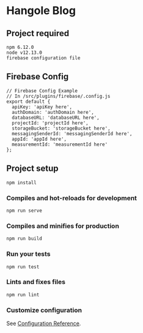 # Hangole Blog

## Project required
```
npm 6.12.0
node v12.13.0
firebase configuration file
```

## Firebase Config
```
// Firebase Config Example
// In /src/plugins/firebase/.config.js
export default {
  apiKey: 'apiKey here',
  authDomain: 'authDomain here',
  databaseURL: 'databaseURL here',
  projectId: 'projectId here',
  storageBucket: 'storageBucket here',
  messagingSenderId: 'messagingSenderId here',
  appId: 'appId here',
  measurementId: 'measurementId here'
};
```

## Project setup
```
npm install
```

### Compiles and hot-reloads for development
```
npm run serve
```

### Compiles and minifies for production
```
npm run build
```

### Run your tests
```
npm run test
```

### Lints and fixes files
```
npm run lint
```

### Customize configuration
See [Configuration Reference](https://cli.vuejs.org/config/).
